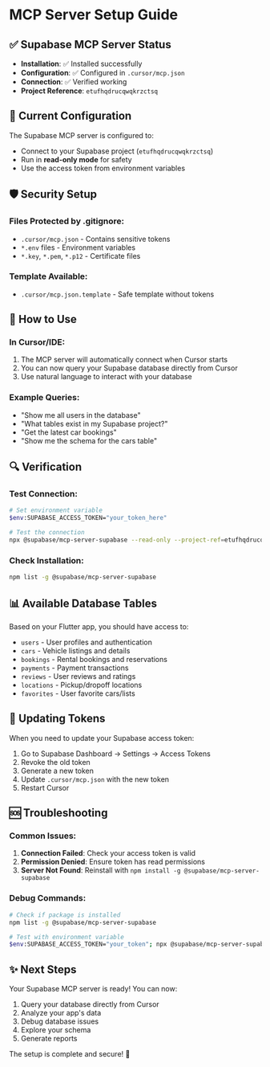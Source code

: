 # MCP Server Setup Guide

## ✅ Supabase MCP Server Status
- **Installation**: ✅ Installed successfully
- **Configuration**: ✅ Configured in `.cursor/mcp.json`
- **Connection**: ✅ Verified working
- **Project Reference**: `etufhqdrucqwqkrzctsq`

## 🔧 Current Configuration

The Supabase MCP server is configured to:
- Connect to your Supabase project (`etufhqdrucqwqkrzctsq`)
- Run in **read-only mode** for safety
- Use the access token from environment variables

## 🛡️ Security Setup

### Files Protected by .gitignore:
- `.cursor/mcp.json` - Contains sensitive tokens
- `*.env` files - Environment variables
- `*.key`, `*.pem`, `*.p12` - Certificate files

### Template Available:
- `.cursor/mcp.json.template` - Safe template without tokens

## 🚀 How to Use

### In Cursor/IDE:
1. The MCP server will automatically connect when Cursor starts
2. You can now query your Supabase database directly from Cursor
3. Use natural language to interact with your database

### Example Queries:
- "Show me all users in the database"
- "What tables exist in my Supabase project?"
- "Get the latest car bookings"
- "Show me the schema for the cars table"

## 🔍 Verification

### Test Connection:
```bash
# Set environment variable
$env:SUPABASE_ACCESS_TOKEN="your_token_here"

# Test the connection
npx @supabase/mcp-server-supabase --read-only --project-ref=etufhqdrucqwqkrzctsq
```

### Check Installation:
```bash
npm list -g @supabase/mcp-server-supabase
```

## 📊 Available Database Tables
Based on your Flutter app, you should have access to:
- `users` - User profiles and authentication
- `cars` - Vehicle listings and details
- `bookings` - Rental bookings and reservations
- `payments` - Payment transactions
- `reviews` - User reviews and ratings
- `locations` - Pickup/dropoff locations
- `favorites` - User favorite cars/lists

## 🔄 Updating Tokens

When you need to update your Supabase access token:
1. Go to Supabase Dashboard → Settings → Access Tokens
2. Revoke the old token
3. Generate a new token
4. Update `.cursor/mcp.json` with the new token
5. Restart Cursor

## 🆘 Troubleshooting

### Common Issues:
1. **Connection Failed**: Check your access token is valid
2. **Permission Denied**: Ensure token has read permissions
3. **Server Not Found**: Reinstall with `npm install -g @supabase/mcp-server-supabase`

### Debug Commands:
```bash
# Check if package is installed
npm list -g @supabase/mcp-server-supabase

# Test with environment variable
$env:SUPABASE_ACCESS_TOKEN="your_token"; npx @supabase/mcp-server-supabase --read-only --project-ref=etufhqdrucqwqkrzctsq
```

## ✨ Next Steps

Your Supabase MCP server is ready! You can now:
1. Query your database directly from Cursor
2. Analyze your app's data
3. Debug database issues
4. Explore your schema
5. Generate reports

The setup is complete and secure! 🎉